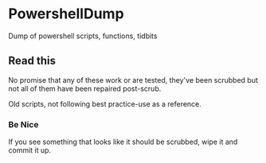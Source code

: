 # PowershellDump
Dump of powershell scripts, functions, tidbits

## Read this
No promise that any of these work or are tested, they've been scrubbed but not all of them have been repaired post-scrub.

Old scripts, not following best practice-use as a reference.

### Be Nice
If you see something that looks like it should be scrubbed, wipe it and commit it up.